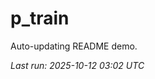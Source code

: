 # p_train

Auto-updating README demo.

<!--START_SECTION:status-->
_Last run: 2025-10-12 03:02 UTC_
<!--END_SECTION:status-->














































































































































































































































































































































































































































































































































































































































































































































































































































































































































































































































































































































































































































